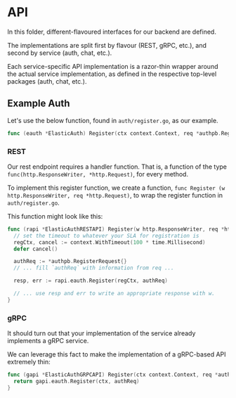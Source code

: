 # API

In this folder, different-flavoured interfaces for our backend are defined.

The implementations are split first by flavour (REST, gRPC, etc.), and second by service (auth, chat, etc.).

Each service-specific API implementation is a razor-thin wrapper around the actual service implementation, as defined in the respective top-level packages (auth, chat, etc.).

## Example Auth

Let's use the below function, found in `auth/register.go`, as our example.

```go
func (eauth *ElasticAuth) Register(ctx context.Context, req *authpb.RegisterRequest) (*authpb.RegisterResponse, error)
```

### REST

Our rest endpoint requires a handler function.  That is, a function of the type `func(http.ResponseWriter, *http.Request)`, for every method.

To implement this register function, we create a function, `func Register (w http.ResponseWriter, req *http.Request)`, to wrap the register function in `auth/register.go`.

This function might look like this:

```go
func (rapi *ElasticAuthRESTAPI) Register(w http.ResponseWriter, req *http.Request) {
  // set the timeout to whatever your SLA for registration is
  regCtx, cancel := context.WithTimeout(100 * time.Millisecond)
  defer cancel()

  authReq := *authpb.RegisterRequest{}
  // ... fill `authReq` with information from req ...

  resp, err := rapi.eauth.Register(regCtx, authReq)

  // ... use resp and err to write an appropriate response with w.
}
```

### gRPC

It should turn out that your implementation of the service already implements a gRPC service.

We can leverage this fact to make the implementation of a gRPC-based API extremely thin:

```go
func (gapi *ElasticAuthGRPCAPI) Register(ctx context.Context, req *authpb.RegisterRequest) (*authpb.RegisterResponse, error) {
  return gapi.eauth.Register(ctx, authReq)
}
```
